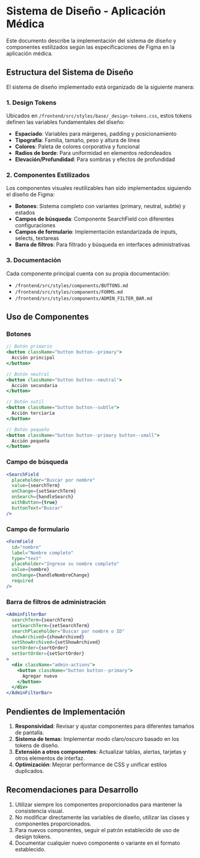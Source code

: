 # Sistema de Diseño - Aplicación Médica

Este documento describe la implementación del sistema de diseño y componentes estilizados según las especificaciones de Figma en la aplicación médica.

## Estructura del Sistema de Diseño

El sistema de diseño implementado está organizado de la siguiente manera:

### 1. Design Tokens

Ubicados en `/frontend/src/styles/base/_design-tokens.css`, estos tokens definen las variables fundamentales del diseño:

- **Espaciado**: Variables para márgenes, padding y posicionamiento
- **Tipografía**: Familia, tamaño, peso y altura de línea
- **Colores**: Paleta de colores corporativa y funcional
- **Radios de borde**: Para uniformidad en elementos redondeados
- **Elevación/Profundidad**: Para sombras y efectos de profundidad

### 2. Componentes Estilizados

Los componentes visuales reutilizables han sido implementados siguiendo el diseño de Figma:

- **Botones**: Sistema completo con variantes (primary, neutral, subtle) y estados
- **Campos de búsqueda**: Componente SearchField con diferentes configuraciones
- **Campos de formulario**: Implementación estandarizada de inputs, selects, textareas
- **Barra de filtros**: Para filtrado y búsqueda en interfaces administrativas

### 3. Documentación

Cada componente principal cuenta con su propia documentación:

- `/frontend/src/styles/components/BUTTONS.md`
- `/frontend/src/styles/components/FORMS.md`
- `/frontend/src/styles/components/ADMIN_FILTER_BAR.md`

## Uso de Componentes

### Botones

```jsx
// Botón primario
<button className="button button--primary">
  Acción principal
</button>

// Botón neutral
<button className="button button--neutral">
  Acción secundaria
</button>

// Botón sutil
<button className="button button--subtle">
  Acción terciaria
</button>

// Botón pequeño
<button className="button button--primary button--small">
  Acción pequeña
</button>
```

### Campo de búsqueda

```jsx
<SearchField
  placeholder="Buscar por nombre"
  value={searchTerm}
  onChange={setSearchTerm}
  onSearch={handleSearch}
  withButton={true}
  buttonText="Buscar"
/>
```

### Campo de formulario

```jsx
<FormField
  id="nombre"
  label="Nombre completo"
  type="text"
  placeholder="Ingrese su nombre completo"
  value={nombre}
  onChange={handleNombreChange}
  required
/>
```

### Barra de filtros de administración

```jsx
<AdminFilterBar
  searchTerm={searchTerm}
  setSearchTerm={setSearchTerm}
  searchPlaceholder="Buscar por nombre o ID"
  showArchived={showArchived}
  setShowArchived={setShowArchived}
  sortOrder={sortOrder}
  setSortOrder={setSortOrder}
>
  <div className="admin-actions">
    <button className="button button--primary">
      Agregar nuevo
    </button>
  </div>
</AdminFilterBar>
```

## Pendientes de Implementación

1. **Responsividad**: Revisar y ajustar componentes para diferentes tamaños de pantalla.
2. **Sistema de temas**: Implementar modo claro/oscuro basado en los tokens de diseño.
3. **Extensión a otros componentes**: Actualizar tablas, alertas, tarjetas y otros elementos de interfaz.
4. **Optimización**: Mejorar performance de CSS y unificar estilos duplicados.

## Recomendaciones para Desarrollo

1. Utilizar siempre los componentes proporcionados para mantener la consistencia visual.
2. No modificar directamente las variables de diseño, utilizar las clases y componentes proporcionados.
3. Para nuevos componentes, seguir el patrón establecido de uso de design tokens.
4. Documentar cualquier nuevo componente o variante en el formato establecido.
